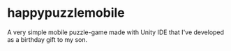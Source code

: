 # happypuzzlemobile
A very simple mobile puzzle-game made with Unity IDE that I've developed as a birthday gift to my son.

